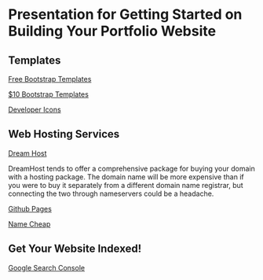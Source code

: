 # Presentation for Getting Started on Building Your Portfolio Website

## Templates 

[Free Bootstrap Templates](startbootstrap.com)

[$10 Bootstrap Templates](wrapbootstrap.com)

[Developer Icons](http://devicon.fr/)


## Web Hosting Services

[Dream Host](dreamhost.com)

DreamHost tends to offer a comprehensive package for 
buying your domain with a hosting package. 
The domain name will be more expensive than if you were 
to buy it separately from a different domain name registrar,
but connecting the two through nameservers could be a headache.

[Github Pages](https://pages.github.com/)

[Name Cheap](namecheap.com)


## Get Your Website Indexed!

[Google Search Console](https://www.google.com/webmasters/tools/submit-url?continue=/addurl)



